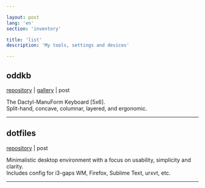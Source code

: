 ```yaml
---

layout: post
lang: 'en'
section: 'inventory'

title: 'list'
description: 'My tools, settings and devices'

---
```


## oddkb

[repository](https://github.com/He4eT/oddkb) |
[gallery](https://imgur.com/gallery/CHdTZu0) |
post

The Dactyl-ManuForm Keyboard [5x6].<br>
Split-hand, concave, columnar, layered, and ergonomic.

---

## dotfiles

[repository](https://github.com/He4eT/dotfiles) |
post

Minimalistic desktop environment with a focus on usability, simplicity and clarity. <br>
Includes config for i3-gaps WM, Firefox, Sublime Text, urxvt, etc.

---
